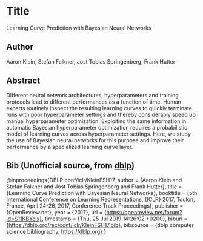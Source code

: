 # Title
Learning Curve Prediction with Bayesian Neural Networks

## Author
Aaron Klein, Stefan Falkner, Jost Tobias Springenberg, Frank Hutter

## Abstract
Different neural network architectures, hyperparameters and training protocols lead to different performances as a function of time.
Human experts routinely inspect the resulting learning curves to quickly terminate runs with poor hyperparameter settings and thereby considerably speed up manual hyperparameter optimization. Exploiting the same information in automatic Bayesian hyperparameter optimization requires a probabilistic model of learning curves across hyperparameter settings. Here, we study the use of Bayesian neural networks for this purpose and improve their performance by a specialized learning curve layer.

## Bib (Unofficial source, from [dblp](https://dblp.uni-trier.de/rec/conf/iclr/KleinFSH17.html?view=bibtex))
@inproceedings{DBLP:conf/iclr/KleinFSH17,
  author    = {Aaron Klein and
               Stefan Falkner and
               Jost Tobias Springenberg and
               Frank Hutter},
  title     = {Learning Curve Prediction with Bayesian Neural Networks},
  booktitle = {5th International Conference on Learning Representations, {ICLR} 2017,
               Toulon, France, April 24-26, 2017, Conference Track Proceedings},
  publisher = {OpenReview.net},
  year      = {2017},
  url       = {https://openreview.net/forum?id=S11KBYclx},
  timestamp = {Thu, 25 Jul 2019 14:26:02 +0200},
  biburl    = {https://dblp.org/rec/conf/iclr/KleinFSH17.bib},
  bibsource = {dblp computer science bibliography, https://dblp.org}
}